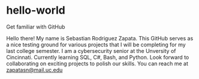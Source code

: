 # hello-world
Get familiar with GitHub

Hello there! My name is Sebastian Rodriguez Zapata. This GitHub serves as a nice testing ground for various projects that I will be completing for my last college semester. 
I am a cybersecurity senior at the Unversity of Cincinnati. Currently learning SQL, C#, Bash, and Python. 
Look forward to collaborating on exciting projects to polish our skills.
You can reach me at zapatasn@mail.uc.edu

